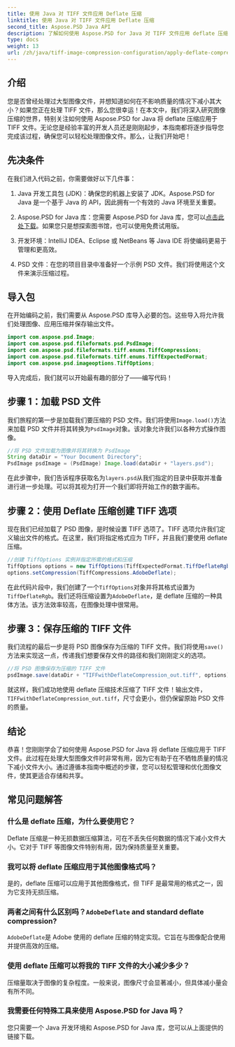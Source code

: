 ```yaml
---
title: 使用 Java 对 TIFF 文件应用 Deflate 压缩
linktitle: 使用 Java 对 TIFF 文件应用 Deflate 压缩
second_title: Aspose.PSD Java API
description: 了解如何使用 Aspose.PSD for Java 对 TIFF 文件应用 deflate 压缩。按照我们的分步指南，有效减小文件大小而不损失质量。
type: docs
weight: 13
url: /zh/java/tiff-image-compression-configuration/apply-deflate-compression-tiff-files/
---
```

## 介绍

您是否曾经处理过大型图像文件，并想知道如何在不影响质量的情况下减小其大小？如果您正在处理 TIFF 文件，那么您很幸运！在本文中，我们将深入研究图像压缩的世界，特别关注如何使用 Aspose.PSD for Java 将 deflate 压缩应用于 TIFF 文件。无论您是经验丰富的开发人员还是刚刚起步，本指南都将逐步指导您完成该过程，确保您可以轻松处理图像文件。那么，让我们开始吧！

## 先决条件

在我们进入代码之前，你需要做好以下几件事：

1. Java 开发工具包 (JDK)：确保您的机器上安装了 JDK。Aspose.PSD for Java 是一个基于 Java 的 API，因此拥有一个有效的 Java 环境至关重要。
   
2.  Aspose.PSD for Java 库：您需要 Aspose.PSD for Java 库，您可以[点击此处下载](https://releases.aspose.com/psd/java/)。如果您只是想探索图书馆，也可以使用免费试用版。

3. 开发环境：IntelliJ IDEA、Eclipse 或 NetBeans 等 Java IDE 将使编码更易于管理和更高效。

4. PSD 文件：在您的项目目录中准备好一个示例 PSD 文件。我们将使用这个文件来演示压缩过程。

## 导入包

在开始编码之前，我们需要从 Aspose.PSD 库导入必要的包。这些导入将允许我们处理图像、应用压缩并保存输出文件。

```java
import com.aspose.psd.Image;
import com.aspose.psd.fileformats.psd.PsdImage;
import com.aspose.psd.fileformats.tiff.enums.TiffCompressions;
import com.aspose.psd.fileformats.tiff.enums.TiffExpectedFormat;
import com.aspose.psd.imageoptions.TiffOptions;
```

导入完成后，我们就可以开始最有趣的部分了——编写代码！

## 步骤 1：加载 PSD 文件

我们旅程的第一步是加载我们要压缩的 PSD 文件。我们将使用`Image.load()`方法来加载 PSD 文件并将其转换为`PsdImage`对象。该对象允许我们以各种方式操作图像。

```java
//将 PSD 文件加载为图像并将其转换为 PsdImage
String dataDir = "Your Document Directory";
PsdImage psdImage = (PsdImage) Image.load(dataDir + "layers.psd");
```

在此步骤中，我们告诉程序获取名为`layers.psd`从我们指定的目录中获取并准备进行进一步处理。可以将其视为打开一个我们即将开始工作的数字画布。

## 步骤 2：使用 Deflate 压缩创建 TIFF 选项

现在我们已经加载了 PSD 图像，是时候设置 TIFF 选项了。TIFF 选项允许我们定义输出文件的格式。在这里，我们将指定格式应为 TIFF，并且我们要使用 deflate 压缩。

```java
//创建 TiffOptions 实例并指定所需的格式和压缩
TiffOptions options = new TiffOptions(TiffExpectedFormat.TiffDeflateRgb);
options.setCompression(TiffCompressions.AdobeDeflate);
```

在此代码片段中，我们创建了一个`TiffOptions`对象并将其格式设置为`TiffDeflateRgb`。我们还将压缩设置为`AdobeDeflate`，是 deflate 压缩的一种具体方法。该方法效率较高，在图像处理中很常用。

## 步骤 3：保存压缩的 TIFF 文件

我们流程的最后一步是将 PSD 图像保存为压缩的 TIFF 文件。我们将使用`save()`方法来实现这一点，传递我们想要保存文件的路径和我们刚刚定义的选项。

```java
//将 PSD 图像保存为压缩的 TIFF 文件
psdImage.save(dataDir + "TIFFwithDeflateCompression_out.tiff", options);
```

就这样，我们成功地使用 deflate 压缩技术压缩了 TIFF 文件！输出文件，`TIFFwithDeflateCompression_out.tiff`，尺寸会更小，但仍保留原始 PSD 文件的质量。

## 结论

恭喜！您刚刚学会了如何使用 Aspose.PSD for Java 将 deflate 压缩应用于 TIFF 文件。此过程在处理大型图像文件时非常有用，因为它有助于在不牺牲质量的情况下减小文件大小。通过遵循本指南中概述的步骤，您可以轻松管理和优化图像文件，使其更适合存储和共享。

## 常见问题解答

### 什么是 deflate 压缩，为什么要使用它？
Deflate 压缩是一种无损数据压缩算法，可在不丢失任何数据的情况下减小文件大小。它对于 TIFF 等图像文件特别有用，因为保持质量至关重要。

### 我可以将 deflate 压缩应用于其他图像格式吗？
是的，deflate 压缩可以应用于其他图像格式，但 TIFF 是最常用的格式之一，因为它支持无损压缩。

### 两者之间有什么区别吗？`AdobeDeflate` and standard deflate compression?
`AdobeDeflate`是 Adobe 使用的 deflate 压缩的特定实现。它旨在与图像配合使用并提供高效的压缩。

### 使用 deflate 压缩可以将我的 TIFF 文件的大小减少多少？
压缩量取决于图像的复杂程度。一般来说，图像尺寸会显著减小，但具体减小量会有所不同。

### 我需要任何特殊工具来使用 Aspose.PSD for Java 吗？
您只需要一个 Java 开发环境和 Aspose.PSD for Java 库，您可以从上面提供的链接下载。